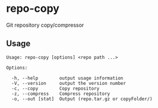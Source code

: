 # repo-copy
Git repository copy/compressor
## Usage

```
Usage: repo-copy [options] <repo path ...>

Options:

  -h, --help        output usage information
  -V, --version     output the version number
  -c, --copy        Copy repository
  -z, --compress    Compress repository
  -o, --out [stat]  Output (repo.tar.gz or copyFolder/)

```
